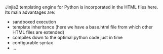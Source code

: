 Jinjia2 templating engine for Python is incorporated in the HTML files here. 
Its main advantages are:
* sandboxed execution
* template inheritance (here we have a base.html file from which other HTML files are extended)
* compiles down to the optimal python code just in time
* configurable syntax
* ...